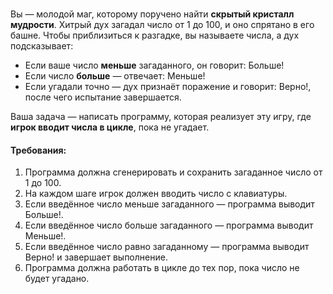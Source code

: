 
### 

Вы — молодой маг, которому поручено найти **скрытый кристалл мудрости**.
Хитрый дух загадал число от 1 до 100, и оно спрятано в его башне. Чтобы приблизиться к разгадке, вы называете числа, а дух подсказывает:

* Если ваше число **меньше** загаданного, он говорит: Больше!
* Если число **больше** — отвечает: Меньше!
* Если угадали точно — дух признаёт поражение и говорит: Верно!, после чего испытание завершается.

Ваша задача — написать программу, которая реализует эту игру, где **игрок вводит числа в цикле**, пока не угадает.

#### Требования:
1. Программа должна сгенерировать и сохранить загаданное число от 1 до 100.
2. На каждом шаге игрок должен вводить число с клавиатуры.
3. Если введённое число меньше загаданного — программа выводит Больше!.
4. Если введённое число больше загаданного — программа выводит Меньше!.
5. Если введённое число равно загаданному — программа выводит Верно! и завершает выполнение.
6. Программа должна работать в цикле до тех пор, пока число не будет угадано.
